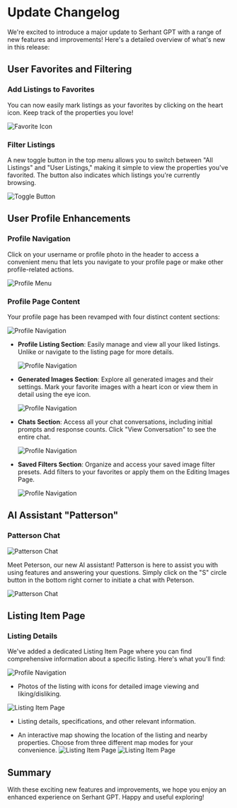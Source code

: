 # Update Changelog

We're excited to introduce a major update to Serhant GPT with a range of new features and improvements! Here's a
detailed overview of what's new in this release:

## **User Favorites and Filtering**

### **Add Listings to Favorites**

You can now easily mark listings as your favorites by clicking on the heart icon. Keep track of the properties you love!

![Favorite Icon](https://github.com/akcserhant/sgpt_changelog/blob/main/13.09.2023/heart.PNG?raw=true)

### **Filter Listings**

A new toggle button in the top menu allows you to switch between "All Listings" and "User Listings," making it simple to
view the properties you've favorited. The button also indicates which listings you're currently browsing.

![Toggle Button](https://github.com/akcserhant/sgpt_changelog/blob/main/13.09.2023/choosing_only_user_listings.png?raw=true)

## **User Profile Enhancements**

### **Profile Navigation**

Click on your username or profile photo in the header to access a convenient menu that lets you navigate to your profile
page or make other profile-related actions.

![Profile Menu](https://github.com/akcserhant/sgpt_changelog/blob/main/13.09.2023/main_page_profile.PNG?raw=true)

### **Profile Page Content**

Your profile page has been revamped with four distinct content sections:

![Profile Navigation](https://github.com/akcserhant/sgpt_changelog/blob/main/13.09.2023/profile_tabs.PNG?raw=true)

- **Profile Listing Section**: Easily manage and view all your liked listings. Unlike or navigate to the listing page
  for more details.
  
  ![Profile Navigation](https://github.com/akcserhant/sgpt_changelog/blob/main/13.09.2023/profile_listings_favorite_1.PNG?raw=true)

- **Generated Images Section**: Explore all generated images and their settings. Mark your favorite images with a heart
  icon or view them in detail using the eye icon.

  ![Profile Navigation](https://github.com/akcserhant/sgpt_changelog/blob/main/13.09.2023/profile_generatedImages_1.PNG?raw=true)

- **Chats Section**: Access all your chat conversations, including initial prompts and response counts. Click "View
  Conversation" to see the entire chat.

  ![Profile Navigation](https://github.com/akcserhant/sgpt_changelog/blob/main/13.09.2023/profile_chats_1.PNG?raw=true)

- **Saved Filters Section**: Organize and access your saved image filter presets. Add filters to your favorites or apply
  them on the Editing Images Page.

  ![Profile Navigation](https://github.com/akcserhant/sgpt_changelog/blob/main/13.09.2023/profile_savedFilters_1.PNG?raw=true)

## **AI Assistant "Patterson"**

### **Patterson Chat**

![Patterson Chat](https://github.com/akcserhant/sgpt_changelog/blob/main/13.09.2023/patterson.PNG?raw=true)

Meet Peterson, our new AI assistant! Patterson is here to assist you with using features and answering your questions.
Simply click on the "S" circle button in the bottom right corner to initiate a chat with Peterson.

![Patterson Chat](https://github.com/akcserhant/sgpt_changelog/blob/main/13.09.2023/patterson_chat.png?raw=true)

## **Listing Item Page**

### **Listing Details**

We've added a dedicated Listing Item Page where you can find comprehensive information about a specific listing. Here's
what you'll find:

![Profile Navigation](https://github.com/akcserhant/sgpt_changelog/blob/main/13.09.2023/profile_listings_favorite_1.PNG?raw=true)

- Photos of the listing with icons for detailed image viewing and liking/disliking.

![Listing Item Page](https://github.com/akcserhant/sgpt_changelog/blob/main/13.09.2023/photos_watcher.png?raw=true)

- Listing details, specifications, and other relevant information.

- An interactive map showing the location of the listing and nearby properties. Choose from three different map modes
  for your convenience.
![Listing Item Page](https://github.com/akcserhant/sgpt_changelog/blob/main/13.09.2023/map_info.png?raw=true)
![Listing Item Page](https://github.com/akcserhant/sgpt_changelog/blob/main/13.09.2023/map_styles.png?raw=true)


## Summary
With these exciting new features and improvements, we hope you enjoy an enhanced experience on Serhant GPT. Happy and useful
exploring!

